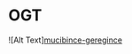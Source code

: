 # OGT
![Alt Text][mucibince-geregince](https://github.com/togayyazar/OGT/assets/36377584/be987ad3-01f6-4547-ba0c-d99c6371560b)
